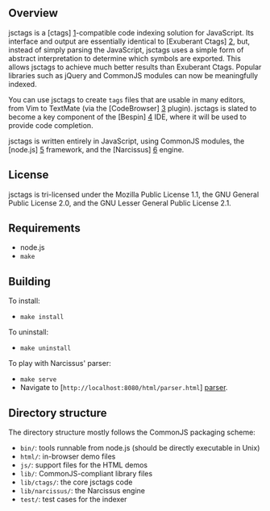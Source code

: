 Overview
--------
jsctags is a [ctags] [1]-compatible code indexing solution for JavaScript. Its
interface and output are essentially identical to [Exuberant Ctags] [2], but,
instead of simply parsing the JavaScript, jsctags uses a simple form of
abstract interpretation to determine which symbols are exported. This allows
jsctags to achieve much better results than Exuberant Ctags. Popular libraries
such as jQuery and CommonJS modules can now be meaningfully indexed.

You can use jsctags to create `tags` files that are usable in many editors,
from Vim to TextMate (via the [CodeBrowser] [3] plugin). jsctags is slated to
become a key component of the [Bespin] [4] IDE, where it will be used to
provide code completion.

jsctags is written entirely in JavaScript, using CommonJS modules, the
[node.js] [5] framework, and the [Narcissus] [6] engine.

License
-------
jsctags is tri-licensed under the Mozilla Public License 1.1, the GNU General
Public License 2.0, and the GNU Lesser General Public License 2.1.

Requirements
------------
* node.js
* `make`

Building
--------
To install:

* `make install`

To uninstall:

* `make uninstall`

To play with Narcissus' parser:

* `make serve`
* Navigate to [`http://localhost:8080/html/parser.html`] [parser].

Directory structure
-------------------
The directory structure mostly follows the CommonJS packaging scheme:

* `bin/`: tools runnable from node.js (should be directly executable in Unix)
* `html/`: in-browser demo files
* `js/`: support files for the HTML demos
* `lib/`: CommonJS-compliant library files
* `lib/ctags/`: the core jsctags code
* `lib/narcissus/`: the Narcissus engine
* `test/`: test cases for the indexer

[1]: http://en.wikipedia.org/wiki/Ctags
[2]: http://ctags.sourceforge.net/
[3]: http://www.cocoabits.com/TmCodeBrowser/
[4]: http://mozillalabs.com/bespin/
[5]: http://nodejs.org/
[6]: http://mxr.mozilla.org/mozilla/source/js/narcissus/

[parser]: http://localhost:8080/html/parser.html

